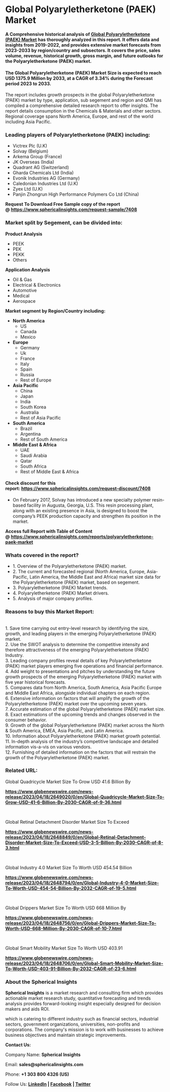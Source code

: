 <h1 class="news-post-title">Global Polyaryletherketone (PAEK) Market</h1>
<p><strong>A Comprehensive historical analysis of&nbsp;<a href="https://www.sphericalinsights.com/reports/polyaryletherketone-paek-market" target="_blank" rel="noreferrer noopener">Global Polyaryletherketone (PAEK) Market</a>&nbsp;has thoroughly analyzed in this report. It offers data and insights from 2019-2022, and provides extensive market forecasts from 2023-2033 by region/country and subsectors. It covers the price, sales volume, revenue, historical growth, gross margin, and future outlooks for the Polyaryletherketone (PAEK) market.</strong></p>
<h4><strong>The Global Polyaryletherketone (PAEK) Market Size is expected to reach USD 1375.9 Million by 2033, at a CAGR of 3.34% during the Forecast period 2023 to 2033.</strong></h4>
<p>The report includes growth prospects in the global Polyaryletherketone (PAEK) market by type, application, sub segement and region and QMI has compiled a comprehensive detailed research report to offer insights. The report details consumption in the Chemicals &amp; Materials and other sectors. Regional coverage spans North America, Europe, and rest of the world including Asia Pacific.</p>
<h3><strong>Leading players of Polyaryletherketone (PAEK) including:</strong></h3>
<ul>
<li>Victrex Plc (U.K)</li>
<li>Solvay (Belgium)</li>
<li>Arkema Group (France)</li>
<li>JK Overseas (India)</li>
<li>Quadrant AG (Switzerland)</li>
<li>Gharda Chemicals Ltd (India)</li>
<li>Evonik Industries AG (Germany)</li>
<li>Caledonian Industries Ltd (U.K)</li>
<li>Zyex Ltd (U.K)</li>
<li>Panjin Zhongrun High Performance Polymers Co Ltd (China)</li>
</ul>
<p><strong>Request To Download Free Sample copy of the report @&nbsp;<a href="https://www.sphericalinsights.com/request-sample/7408">https://www.sphericalinsights.com/request-sample/7408</a></strong></p>
<h3><strong>Market split by Segement, can be divided into:</strong></h3>
<p><strong>Product Analysis</strong></p>
<ul>
<li>PEEK</li>
<li>PEK</li>
<li>PEKK</li>
<li>Others</li>
</ul>
<p><strong>Application Analysis</strong></p>
<ul>
<li>Oil &amp; Gas</li>
<li>Electrical &amp; Electronics</li>
<li>Automotive</li>
<li>Medical</li>
<li>Aerospace</li>
</ul>
<p><strong>Market segment by Region/Country including:</strong></p>
<ul>
<li><strong>North America</strong>
<ul>
<li>US</li>
<li>Canada</li>
<li>Mexico</li>
</ul>
</li>
<li><strong>Europe</strong>
<ul>
<li>Germany</li>
<li>Uk</li>
<li>France</li>
<li>Italy</li>
<li>Spain</li>
<li>Russia</li>
<li>Rest of Europe</li>
</ul>
</li>
<li><strong>Asia Pacific</strong>
<ul>
<li>China</li>
<li>Japan</li>
<li>India</li>
<li>South Korea</li>
<li>Australia</li>
<li>Rest of Asia Pacific</li>
</ul>
</li>
<li><strong>South America</strong>
<ul>
<li>Brazil</li>
<li>Argentina</li>
<li>Rest of South America</li>
</ul>
</li>
<li><strong>Middle East &amp; Africa</strong>
<ul>
<li>UAE</li>
<li>Saudi Arabia</li>
<li>Qatar</li>
<li>South Africa</li>
<li>Rest of Middle East &amp; Africa</li>
</ul>
</li>
</ul>
<h4>Check discount for this report:&nbsp;<a href="https://www.sphericalinsights.com/request-discount/7408">https://www.sphericalinsights.com/request-discount/7408</a></h4>
<ul>
<li>On February 2017, Solvay has introduced a new specialty polymer resin-based facility in Augusta, Georgia, U.S. This resin processing plant, along with an existing presence in Asia, is designed to boost the company&rsquo;s PEEK production capacity and strengthen its position in the market.</li>
</ul>
<p><strong>Access full Report with Table of Content @&nbsp;<a href="https://www.sphericalinsights.com/reports/polyaryletherketone-paek-market">https://www.sphericalinsights.com/reports/polyaryletherketone-paek-market</a>&nbsp;</strong></p>
<h3><strong>Whats covered in the report?</strong></h3>
<ul>
<li>1. Overview of the Polyaryletherketone (PAEK) market.</li>
<li>2. The current and forecasted regional (North America, Europe, Asia-Pacific, Latin America, the Middle East and Africa) market size data for the Polyaryletherketone (PAEK) market, based on segement.</li>
<li>3. Polyaryletherketone (PAEK) Market trends.</li>
<li>4. Polyaryletherketone (PAEK) Market drivers.</li>
<li>5. Analysis of major company profiles.</li>
</ul>
<h3><strong>Reasons to buy this Market Report:</strong></h3>
<p><br />1. Save time carrying out entry-level research by identifying the size, growth, and leading players in the emerging Polyaryletherketone (PAEK) market.<br />2. Use the SWOT analysis to determine the competitive intensity and therefore attractiveness of the emerging Polyaryletherketone (PAEK) Industry.<br />3. Leading company profiles reveal details of key Polyaryletherketone (PAEK) market players emerging five operations and financial performance.<br />4. Add weight to presentations and pitches by understanding the future growth prospects of the emerging Polyaryletherketone (PAEK) market with five year historical forecasts.<br />5. Compares data from North America, South America, Asia Pacific Europe and Middle East Africa, alongside individual chapters on each region.<br />6. Extensive information on factors that will amplify the growth of the Polyaryletherketone (PAEK) market over the upcoming seven years.<br />7. Accurate estimation of the global Polyaryletherketone (PAEK) market size.<br />8. Exact estimations of the upcoming trends and changes observed in the consumer behavior.<br />9. Growth of the global Polyaryletherketone (PAEK) market across the North &amp; South America, EMEA, Asia Pacific, and Latin America.<br />10. Information about Polyaryletherketone (PAEK) market growth potential.<br />11. In-depth analysis of the industry&rsquo;s competitive landscape and detailed information vis-a-vis on various vendors.<br />12. Furnishing of detailed information on the factors that will restrain the growth of the Polyaryletherketone (PAEK) market.</p>
<h3><strong>Related URL:</strong></h3>
<p>Global Quadricycle Market Size To Grow USD 41.6 Billion By</p>
<p><strong><a href="https://www.globenewswire.com/news-release/2023/04/18/2649020/0/en/Global-Quadricycle-Market-Size-To-Grow-USD-41-6-Billion-By-2030-CAGR-of-9-36.html">https://www.globenewswire.com/news-release/2023/04/18/2649020/0/en/Global-Quadricycle-Market-Size-To-Grow-USD-41-6-Billion-By-2030-CAGR-of-9-36.html</a>&nbsp;</strong></p>
<p>&nbsp;</p>
<p>Global Retinal Detachment Disorder Market Size To Exceed</p>
<p><strong><a href="https://www.globenewswire.com/news-release/2023/04/18/2648849/0/en/Global-Retinal-Detachment-Disorder-Market-Size-To-Exceed-USD-3-5-Billion-By-2030-CAGR-of-8-3.html">https://www.globenewswire.com/news-release/2023/04/18/2648849/0/en/Global-Retinal-Detachment-Disorder-Market-Size-To-Exceed-USD-3-5-Billion-By-2030-CAGR-of-8-3.html</a>&nbsp;</strong></p>
<p>&nbsp;</p>
<p>Global Industry 4.0 Market Size To Worth USD 454.54 Billion</p>
<p><strong><a href="https://www.globenewswire.com/news-release/2023/04/18/2648794/0/en/Global-Industry-4-0-Market-Size-To-Worth-USD-454-54-Billion-By-2032-CAGR-of-19-5.html">https://www.globenewswire.com/news-release/2023/04/18/2648794/0/en/Global-Industry-4-0-Market-Size-To-Worth-USD-454-54-Billion-By-2032-CAGR-of-19-5.html</a>&nbsp;&nbsp;</strong></p>
<p>&nbsp;</p>
<p>Global Drippers Market Size To Worth USD 668 Million By</p>
<p><strong><a href="https://www.globenewswire.com/news-release/2023/04/18/2648756/0/en/Global-Drippers-Market-Size-To-Worth-USD-668-Million-By-2030-CAGR-of-10-7.html">https://www.globenewswire.com/news-release/2023/04/18/2648756/0/en/Global-Drippers-Market-Size-To-Worth-USD-668-Million-By-2030-CAGR-of-10-7.html</a>&nbsp;</strong></p>
<p>&nbsp;</p>
<p>Global Smart Mobility Market Size To Worth USD 403.91</p>
<p><strong><a href="https://www.globenewswire.com/news-release/2023/04/18/2648706/0/en/Global-Smart-Mobility-Market-Size-To-Worth-USD-403-91-Billion-By-2032-CAGR-of-23-6.html">https://www.globenewswire.com/news-release/2023/04/18/2648706/0/en/Global-Smart-Mobility-Market-Size-To-Worth-USD-403-91-Billion-By-2032-CAGR-of-23-6.html</a>&nbsp;</strong></p>
<h3><strong>About the Spherical Insights</strong></h3>
<p><strong>Spherical Insights</strong>&nbsp;is a market research and consulting firm which provides actionable market research study, quantitative forecasting and trends analysis provides forward-looking insight especially designed for decision makers and aids ROI.</p>
<p>which is catering to different industry such as financial sectors, industrial sectors, government organizations, universities, non-profits and corporations. The company's mission is to work with businesses to achieve business objectives and maintain strategic improvements.</p>
<p><strong>Contact Us:</strong></p>
<p>Company Name:&nbsp;<strong>Spherical Insights</strong></p>
<p>Email:&nbsp;<strong>sales@sphericalinsights.com</strong></p>
<p>Phone:&nbsp;<strong>+1 303 800 4326 (US)</strong></p>
<p>Follow Us:&nbsp;<strong><a href="https://www.linkedin.com/company/spherical-insight/"><u>LinkedIn</u></a>&nbsp;|&nbsp;<a href="https://www.facebook.com/sphericalinsights22"><u>Facebook</u></a>&nbsp;|&nbsp;<a href="https://twitter.com/SInsights_US"><u>Twitter</u></a></strong></p>
